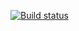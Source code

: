 [![Build status](https://ci.appveyor.com/api/projects/status/y73q1c4c54lsbrvs?svg=true)](https://ci.appveyor.com/project/Yu-Smirnova/aqa-hw-1-2-ci)